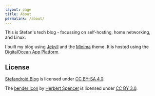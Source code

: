 ```yaml
---
layout: page
title: About
permalink: /about/
---
```


This is Stefan's tech blog - focussing on self-hosting, home networking, and Linux.

I built my blog using [Jekyll](https://github.com/jekyll/jekyll) and the [Minima](https://github.com/jekyll/minima)
theme. It is hosted using the [DigitalOcean App Platform](https://www.digitalocean.com/products/app-platform).

## License

[Stefandroid Blog](https://blog.stefandroid.com/) is licensed under
[CC BY-SA 4.0](http://creativecommons.org/licenses/by-sa/4.0/).

The [bender icon](https://thenounproject.com/term/system/333633) by [Herbert Spencer](https://thenounproject.com/hspencer)
is licensed under [CC BY 3.0](https://creativecommons.org/licenses/by/3.0/).
